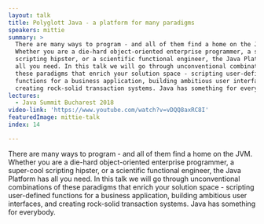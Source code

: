 ```yaml
---
layout: talk
title: Polyglott Java - a platform for many paradigms
speakers: mittie
summary: >
  There are many ways to program - and all of them find a home on the JVM.
  Whether you are a die-hard object-oriented enterprise programmer, a super-cool
  scripting hipster, or a scientific functional engineer, the Java Platform has
  all you need. In this talk we will go through unconventional combinations of
  these paradigms that enrich your solution space - scripting user-defined
  functions for a business application, building ambitious user interfaces, and
  creating rock-solid transaction systems. Java has something for everybody.
lectures:
  - Java Summit Bucharest 2018
video-link: 'https://www.youtube.com/watch?v=vDQQ8axRC8I'
featuredImage: mittie-talk
index: 14

---
```


There are many ways to program - and all of them find a home on the JVM. Whether you are a die-hard object-oriented enterprise programmer, a super-cool scripting hipster, or a scientific functional engineer, the Java Platform has all you need. In this talk we will go through unconventional combinations of these paradigms that enrich your solution space - scripting user-defined functions for a business application, building ambitious user interfaces, and creating rock-solid transaction systems. Java has something for everybody.
